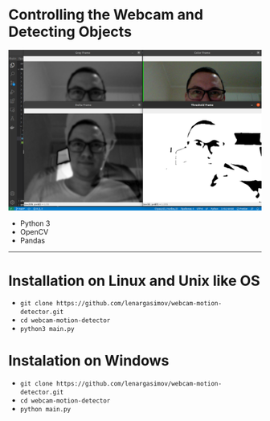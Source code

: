 # Controlling the Webcam and Detecting Objects

![screen](screen.png)

- Python 3
- OpenCV
- Pandas

---

# Installation on Linux and Unix like OS

- `git clone https://github.com/lenargasimov/webcam-motion-detector.git`
- `cd webcam-motion-detector`
- `python3 main.py`

# Instalation on Windows

- `git clone https://github.com/lenargasimov/webcam-motion-detector.git`
- `cd webcam-motion-detector`
- `python main.py`
